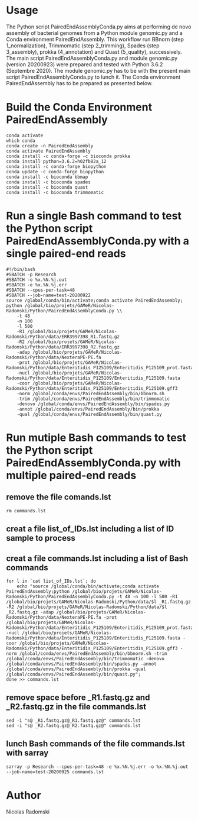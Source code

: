 # Usage
The Python script PairedEndAssemblyConda.py aims at performing de novo assembly of bacterial genomes from a Python module genomic.py and a Conda environment PairedEndAssembly.
This workflow run BBnorn (step 1_normalization), Trimmomatic (step 2_trimming), Spades (step 3_assembly), prokka (4_annotation) and Quast (5_quality), successively.
The main script PairedEndAssemblyConda.py and module genomic.py (version 20200923) were prepared and tested with Python 3.6.2 (Septembre 2020).
The module genomic.py has to be with the present main script PairedEndAssemblyConda.py to lunch it.
The Conda environment PairedEndAssembly has to be prepared as presented below.

# Build the Conda Environment PairedEndAssembly
```
conda activate
which conda
conda create -n PairedEndAssembly
conda activate PairedEndAssembly
conda install -c conda-forge -c bioconda prokka
conda install python=3.6.2=h02fb82a_12
conda install -c conda-forge biopython
conda update -c conda-forge biopython
conda install -c bioconda bbmap
conda install -c bioconda spades
conda install -c bioconda quast
conda install -c bioconda trimmomatic
```
# Run a single Bash command to test the Python script PairedEndAssemblyConda.py with a single paired-end reads
```
#!/bin/bash
#SBATCH -p Research
#SBATCH -o %x.%N.%j.out
#SBATCH -e %x.%N.%j.err
#SBATCH --cpus-per-task=48
#SBATCH --job-name=test-20200922
source /global/conda/bin/activate;conda activate PairedEndAssembly;
python /global/bio/projets/GAMeR/Nicolas-Radomski/Python/PairedEndAssemblyConda.py \\
	-t 48
	-n 100
	-l 500
	-R1 /global/bio/projets/GAMeR/Nicolas-Radomski/Python/data/ERR3997398_R1.fastq.gz
	-R2 /global/bio/projets/GAMeR/Nicolas-Radomski/Python/data/ERR3997398_R2.fastq.gz
	-adap /global/bio/projets/GAMeR/Nicolas-Radomski/Python/data/NexteraPE-PE.fa
	-prot /global/bio/projets/GAMeR/Nicolas-Radomski/Python/data/Enteritidis_P125109/Enteritidis_P125109_prot.fasta
	-nucl /global/bio/projets/GAMeR/Nicolas-Radomski/Python/data/Enteritidis_P125109/Enteritidis_P125109.fasta
	-coor /global/bio/projets/GAMeR/Nicolas-Radomski/Python/data/Enteritidis_P125109/Enteritidis_P125109.gff3
	-norm /global/conda/envs/PairedEndAssembly/bin/bbnorm.sh
	-trim /global/conda/envs/PairedEndAssembly/bin/trimmomatic
	-denovo /global/conda/envs/PairedEndAssembly/bin/spades.py
	-annot /global/conda/envs/PairedEndAssembly/bin/prokka
	-qual /global/conda/envs/PairedEndAssembly/bin/quast.py
```
# Run mutiple Bash commands to test the Python script PairedEndAssemblyConda.py with multiple paired-end reads
## remove the file comands.lst
```
rm commands.lst
```
## creat a file list_of_IDs.lst including a list of ID sample to process
## creat a file commands.lst including a list of Bash commands
```
for l in `cat list_of_IDs.lst`; do 
	echo "source /global/conda/bin/activate;conda activate PairedEndAssembly;python /global/bio/projets/GAMeR/Nicolas-Radomski/Python/PairedEndAssemblyConda.py -t 48 -n 100 -l 500 -R1 /global/bio/projets/GAMeR/Nicolas-Radomski/Python/data/$l _R1.fastq.gz -R2 /global/bio/projets/GAMeR/Nicolas-Radomski/Python/data/$l _R2.fastq.gz -adap /global/bio/projets/GAMeR/Nicolas-Radomski/Python/data/NexteraPE-PE.fa -prot /global/bio/projets/GAMeR/Nicolas-Radomski/Python/data/Enteritidis_P125109/Enteritidis_P125109_prot.fasta -nucl /global/bio/projets/GAMeR/Nicolas-Radomski/Python/data/Enteritidis_P125109/Enteritidis_P125109.fasta -coor /global/bio/projets/GAMeR/Nicolas-Radomski/Python/data/Enteritidis_P125109/Enteritidis_P125109.gff3 -norm /global/conda/envs/PairedEndAssembly/bin/bbnorm.sh -trim /global/conda/envs/PairedEndAssembly/bin/trimmomatic -denovo /global/conda/envs/PairedEndAssembly/bin/spades.py -annot /global/conda/envs/PairedEndAssembly/bin/prokka -qual /global/conda/envs/PairedEndAssembly/bin/quast.py";
done >> commands.lst
```
## remove space before _R1.fastq.gz and _R2.fastq.gz in the file commands.lst
```
sed -i "s@ _R1.fastq.gz@_R1.fastq.gz@" commands.lst
sed -i "s@ _R2.fastq.gz@_R2.fastq.gz@" commands.lst
```
## lunch Bash commands of the file commands.lst with sarray
```
sarray -p Research --cpus-per-task=48 -e %x.%N.%j.err -o %x.%N.%j.out --job-name=test-20200925 commands.lst
```
# Author
Nicolas Radomski
